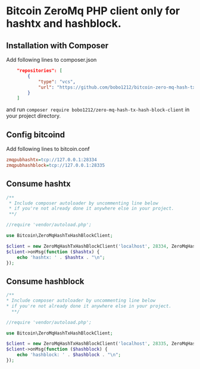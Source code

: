 # Bitcoin ZeroMq PHP client only for hashtx and hashblock.

## Installation with Composer

Add following lines to composer.json
```json
    "repositories": [
        {
            "type": "vcs",
            "url": "https://github.com/bobo1212/bitcoin-zero-mq-hash-tx-hash-block-client.git"
        }
    ]
```

and run ```composer require bobo1212/zero-mq-hash-tx-hash-block-client``` in your project directory.

## Config bitcoind 

Add following lines to bitcoin.conf

```ini
zmqpubhashtx=tcp://127.0.0.1:28334
zmqpubhashblock=tcp://127.0.0.1:28335
```

## Consume  hashtx
```php
/**
 * Include composer autoloader by uncommenting line below
 * if you're not already done it anywhere else in your project.
 **/

//require 'vendor/autoload.php';

use Bitcoin\ZeroMqHashTxHashBlockClient;

$client = new ZeroMqHashTxHashBlockClient('localhost', 28334, ZeroMqHashTxHashBlockClient::Q_NAME_HASH_TX);
$client->onMsg(function ($hashtx) {
    echo 'hashtx: ' . $hashtx . "\n";
});
```

## Consume  hashblock
```php
/**
* Include composer autoloader by uncommenting line below
* if you're not already done it anywhere else in your project.
  **/

//require 'vendor/autoload.php';

use Bitcoin\ZeroMqHashTxHashBlockClient;

$client = new ZeroMqHashTxHashBlockClient('localhost', 28335, ZeroMqHashTxHashBlockClient::Q_NAME_HASH_BLOCK);
$client->onMsg(function ($hashblock) {
    echo 'hashblock: ' . $hashblock . "\n";
});
```